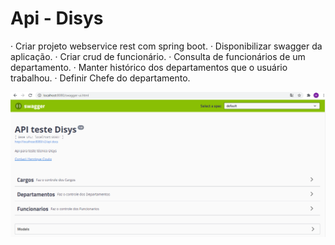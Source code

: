 # Api - Disys

· Criar projeto webservice rest com spring boot.
· Disponibilizar swagger da aplicação.
· Criar crud de funcionário.
· Consulta de funcionários de um departamento.
· Manter histórico dos departamentos que o usuário trabalhou.
· Definir Chefe do departamento.


![List APIs](img/swagger.PNG "List API")
